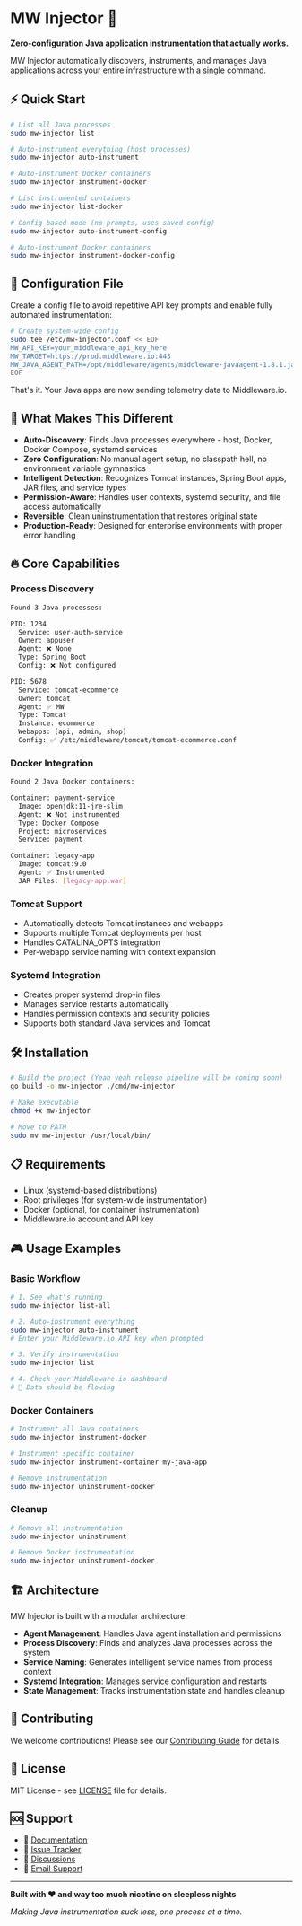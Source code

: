 # MW Injector 🚀

**Zero-configuration Java application instrumentation that actually works.**

MW Injector automatically discovers, instruments, and manages Java applications across your entire infrastructure with a single command.

## ⚡ Quick Start

```bash
# List all Java processes
sudo mw-injector list

# Auto-instrument everything (host processes)
sudo mw-injector auto-instrument

# Auto-instrument Docker containers
sudo mw-injector instrument-docker

# List instrumented containers
sudo mw-injector list-docker

# Config-based mode (no prompts, uses saved config)
sudo mw-injector auto-instrument-config

# Auto-instrument Docker containers
sudo mw-injector instrument-docker-config
```
## 🔧 Configuration File

Create a config file to avoid repetitive API key prompts and enable fully automated instrumentation:
```bash
# Create system-wide config
sudo tee /etc/mw-injector.conf << EOF
MW_API_KEY=your_middleware_api_key_here
MW_TARGET=https://prod.middleware.io:443
MW_JAVA_AGENT_PATH=/opt/middleware/agents/middleware-javaagent-1.8.1.jar
EOF
```

That's it. Your Java apps are now sending telemetry data to Middleware.io.

## 🎯 What Makes This Different

- **Auto-Discovery**: Finds Java processes everywhere - host, Docker, Docker Compose, systemd services
- **Zero Configuration**: No manual agent setup, no classpath hell, no environment variable gymnastics
- **Intelligent Detection**: Recognizes Tomcat instances, Spring Boot apps, JAR files, and service types
- **Permission-Aware**: Handles user contexts, systemd security, and file access automatically
- **Reversible**: Clean uninstrumentation that restores original state
- **Production-Ready**: Designed for enterprise environments with proper error handling

## 🔥 Core Capabilities

### Process Discovery
```bash
Found 3 Java processes:

PID: 1234
  Service: user-auth-service
  Owner: appuser
  Agent: ❌ None
  Type: Spring Boot
  Config: ❌ Not configured

PID: 5678
  Service: tomcat-ecommerce
  Owner: tomcat
  Agent: ✅ MW
  Type: Tomcat
  Instance: ecommerce
  Webapps: [api, admin, shop]
  Config: ✅ /etc/middleware/tomcat/tomcat-ecommerce.conf
```

### Docker Integration
```bash
Found 2 Java Docker containers:

Container: payment-service
  Image: openjdk:11-jre-slim
  Agent: ❌ Not instrumented
  Type: Docker Compose
  Project: microservices
  Service: payment

Container: legacy-app
  Image: tomcat:9.0
  Agent: ✅ Instrumented
  JAR Files: [legacy-app.war]
```

### Tomcat Support
- Automatically detects Tomcat instances and webapps
- Supports multiple Tomcat deployments per host
- Handles CATALINA_OPTS integration
- Per-webapp service naming with context expansion

### Systemd Integration
- Creates proper systemd drop-in files
- Manages service restarts automatically
- Handles permission contexts and security policies
- Supports both standard Java services and Tomcat

## 🛠 Installation

```bash
# Build the project (Yeah yeah release pipeline will be coming soon) 
go build -o mw-injector ./cmd/mw-injector

# Make executable
chmod +x mw-injector

# Move to PATH
sudo mv mw-injector /usr/local/bin/

```

## 📋 Requirements

- Linux (systemd-based distributions)
- Root privileges (for system-wide instrumentation)
- Docker (optional, for container instrumentation)
- Middleware.io account and API key

## 🎮 Usage Examples

### Basic Workflow
```bash
# 1. See what's running
sudo mw-injector list-all

# 2. Auto-instrument everything
sudo mw-injector auto-instrument
# Enter your Middleware.io API key when prompted

# 3. Verify instrumentation
sudo mw-injector list

# 4. Check your Middleware.io dashboard
# 🎉 Data should be flowing
```

### Docker Containers
```bash
# Instrument all Java containers
sudo mw-injector instrument-docker

# Instrument specific container
sudo mw-injector instrument-container my-java-app

# Remove instrumentation
sudo mw-injector uninstrument-docker
```

### Cleanup
```bash
# Remove all instrumentation
sudo mw-injector uninstrument

# Remove Docker instrumentation
sudo mw-injector uninstrument-docker
```

## 🏗 Architecture

MW Injector is built with a modular architecture:

- **Agent Management**: Handles Java agent installation and permissions
- **Process Discovery**: Finds and analyzes Java processes across the system
- **Service Naming**: Generates intelligent service names from process context
- **Systemd Integration**: Manages service configuration and restarts
- **State Management**: Tracks instrumentation state and handles cleanup

## 🤝 Contributing

We welcome contributions! Please see our [Contributing Guide](CONTRIBUTING.md) for details.

## 📄 License

MIT License - see [LICENSE](LICENSE) file for details.

## 🆘 Support

- 📖 [Documentation](docs/)
- 🐛 [Issue Tracker](https://github.com/your-org/mw-injector/issues)
- 💬 [Discussions](https://github.com/your-org/mw-injector/discussions)
- 📧 [Email Support](mailto:support@middleware.io)

---

**Built with ❤️  and way too much nicotine on sleepless nights**

*Making Java instrumentation suck less, one process at a time.*
